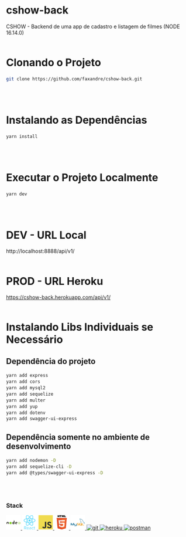 # cshow-back
CSHOW - Backend de uma app de cadastro e listagem de filmes (NODE 16.14.0)
<br><br>

# Clonando o Projeto 
```sh
git clone https://github.com/faxandre/cshow-back.git
```
<br><br>


# Instalando as Dependências 
```sh
yarn install
```
<br><br>

# Executar o Projeto Localmente 
```sh
yarn dev
```
<br><br>

# DEV - URL Local
http://localhost:8888/api/v1/
<br><br>

# PROD - URL Heroku
https://cshow-back.herokuapp.com/api/v1/
<br><br>

# Instalando Libs Individuais se Necessário
## Dependência do projeto
```sh
yarn add express
yarn add cors
yarn add mysql2
yarn add sequelize
yarn add multer
yarn add yup
yarn add dotenv
yarn add swagger-ui-express
```
## Dependência somente no ambiente de desenvolvimento
```sh
yarn add nodemon -D
yarn add sequelize-cli -D
yarn add @types/swagger-ui-express -D
```
<br><br>


<h3 align="left">Stack</h3>
<p align="left"> 
    <a href="https://nodejs.org" target="_blank" rel="noreferrer"> 
        <img src="https://raw.githubusercontent.com/devicons/devicon/master/icons/nodejs/nodejs-original-wordmark.svg" alt="nodejs" width="40" height="40"/> 
    </a>
    <a href="https://reactjs.org/" target="_blank" rel="noreferrer"> 
        <img src="https://raw.githubusercontent.com/devicons/devicon/master/icons/react/react-original-wordmark.svg" alt="react" width="40" height="40"/> 
    </a>     
    <a href="https://developer.mozilla.org/en-US/docs/Web/JavaScript" target="_blank" rel="noreferrer"> 
        <img src="https://raw.githubusercontent.com/devicons/devicon/master/icons/javascript/javascript-original.svg" alt="javascript" width="40" height="40"/> 
    </a>
    <a href="https://www.w3.org/html/" target="_blank" rel="noreferrer"> 
        <img src="https://raw.githubusercontent.com/devicons/devicon/master/icons/html5/html5-original-wordmark.svg" alt="html5" width="40" height="40"/> 
    </a> 
    <a href="https://www.mysql.com/" target="_blank" rel="noreferrer"> 
        <img src="https://raw.githubusercontent.com/devicons/devicon/master/icons/mysql/mysql-original-wordmark.svg" alt="mysql" width="40" height="40"/> 
    </a>
    <a href="https://git-scm.com/" target="_blank" rel="noreferrer"> 
        <img src="https://www.vectorlogo.zone/logos/git-scm/git-scm-icon.svg" alt="git" width="40" height="40"/> 
    </a> 
    <a href="https://heroku.com" target="_blank" rel="noreferrer"> 
        <img src="https://www.vectorlogo.zone/logos/heroku/heroku-icon.svg" alt="heroku" width="40" height="40"> 
    </a> 
    <a href="https://postman.com" target="_blank" rel="noreferrer"> 
        <img src="https://www.vectorlogo.zone/logos/getpostman/getpostman-icon.svg" alt="postman" width="40" height="40"/> 
    </a>
</p>